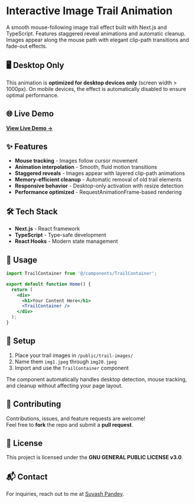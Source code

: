 # Interactive Image Trail Animation

A smooth mouse-following image trail effect built with Next.js and TypeScript. Features staggered reveal animations and automatic cleanup. Images appear along the mouse path with elegant clip-path transitions and fade-out effects.

## 🖥️ Desktop Only

This animation is **optimized for desktop devices only** (screen width > 1000px). On mobile devices, the effect is automatically disabled to ensure optimal performance.

## 🌐 Live Demo

**[View Live Demo →](https://trailframe.vercel.app/)**

## ✨ Features

- **Mouse tracking** - Images follow cursor movement
- **Animation interpolation** - Smooth, fluid motion transitions  
- **Staggered reveals** - Images appear with layered clip-path animations
- **Memory-efficient cleanup** - Automatic removal of old trail elements
- **Responsive behavior** - Desktop-only activation with resize detection
- **Performance optimized** - RequestAnimationFrame-based rendering

## 🛠️ Tech Stack

- **Next.js** - React framework
- **TypeScript** - Type-safe development
- **React Hooks** - Modern state management

## 🚀 Usage

```jsx
import TrailContainer from '@/components/TrailContainer';

export default function Home() {
  return (
    <div>
      <h1>Your Content Here</h1>
      <TrailContainer />
    </div>
  );
}
```

## 📁 Setup

1. Place your trail images in `/public/trail-images/` 
2. Name them `img1.jpeg` through `img20.jpeg`
3. Import and use the `TrailContainer` component

The component automatically handles desktop detection, mouse tracking, and cleanup without affecting your page layout.

## 🤝 Contributing  
Contributions, issues, and feature requests are welcome!  
Feel free to **fork** the repo and submit a **pull request**.  

## 📜 License  
This project is licensed under the **GNU GENERAL PUBLIC LICENSE v3.0**.

## 📬 Contact
For inquiries, reach out to me at [Suyash Pandey](mailto:suyash.2023ug1100@iiitranchi.ac.in).

